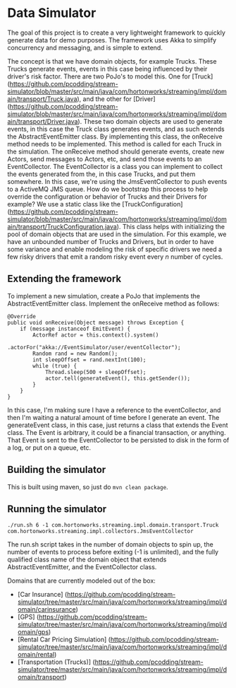 Data Simulator
================

The goal of this project is to create a very lightweight framework to quickly generate data for demo purposes.  The framework uses Akka to simplify concurrency and messaging, and is simple to extend.  

The concept is that we have domain objects, for example Trucks.  These Trucks generate events, events in this case being influenced by their driver's risk factor.  There are two PoJo's to model this.  One for [Truck] (https://github.com/pcodding/stream-simulator/blob/master/src/main/java/com/hortonworks/streaming/impl/domain/transport/Truck.java), and the other for [Driver] (https://github.com/pcodding/stream-simulator/blob/master/src/main/java/com/hortonworks/streaming/impl/domain/transport/Driver.java).  These two domain objects are used to generate events, in this case the Truck class generates events, and as such extends the AbstractEventEmitter class.  By implementing this class, the onReceive method needs to be implemented.  This method is called for each Truck in the simulation.  The onReceive method should generate events, create new Actors, send messages to Actors, etc, and send those events to an EventCollector.  The EventCollector is a class you can implement to collect the events generated from the, in this case Trucks, and put them somewhere.  In this case, we're using the JmsEventCollector to push events to a ActiveMQ JMS queue.  How do we bootstrap this process to help override the configuration or behavior of Trucks and their Drivers for example?  We use a static class like the [TruckConfiguration] (https://github.com/pcodding/stream-simulator/blob/master/src/main/java/com/hortonworks/streaming/impl/domain/transport/TruckConfiguration.java).  This class helps with initializing the pool of domain objects that are used in the simulation.  For this example, we have an unbounded number of Trucks and Drivers, but in order to have some variance and enable modeling the risk of specific drivers we need a few risky drivers that emit a random risky event every _n_ number of cycles.

## Extending the framework

To implement a new simulation, create a PoJo that implements the AbstractEventEmitter class.  Implement the onReceive method as follows:

	@Override
	public void onReceive(Object message) throws Exception {
	    if (message instanceof EmitEvent) {
	        ActorRef actor = this.context().system()
	                .actorFor("akka://EventSimulator/user/eventCollector");
	        Random rand = new Random();
	        int sleepOffset = rand.nextInt(100);
	        while (true) {
	            Thread.sleep(500 + sleepOffset);
	            actor.tell(generateEvent(), this.getSender());
	        }
	    }
	}
	
In this case, I'm making sure I have a reference to the eventCollector, and then I'm waiting a natural amount of time before I generate an event.  The generateEvent class, in this case, just returns a class that extends the Event class.  The Event is arbitrary, it could be a financial transaction, or anything.  That Event is sent to the EventCollector to be persisted to disk in the form of a log, or put on a queue, etc.

## Building the simulator

This is built using maven, so just do `mvn clean package`.

## Running the simulator

	./run.sh 6 -1 com.hortonworks.streaming.impl.domain.transport.Truck com.hortonworks.streaming.impl.collectors.JmsEventCollector

The run.sh script takes in the number of domain objects to spin up, the number of events to process before exiting (-1 is unlimited), and the fully qualified class name of the domain object that extends AbstractEventEmitter, and the EventCollector class.

Domains that are currently modeled out of the box:

* [Car Insurance] (https://github.com/pcodding/stream-simulator/tree/master/src/main/java/com/hortonworks/streaming/impl/domain/carinsurance)
* [GPS] (https://github.com/pcodding/stream-simulator/tree/master/src/main/java/com/hortonworks/streaming/impl/domain/gps)
* [Rental Car Pricing Simulation] (https://github.com/pcodding/stream-simulator/tree/master/src/main/java/com/hortonworks/streaming/impl/domain/rental)
* [Transportation (Trucks)] (https://github.com/pcodding/stream-simulator/tree/master/src/main/java/com/hortonworks/streaming/impl/domain/transport)